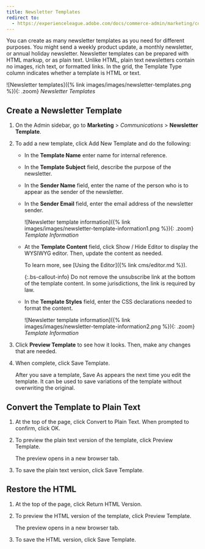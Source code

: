 ```yaml
---
title: Newsletter Templates
redirect to:
  - https://experienceleague.adobe.com/docs/commerce-admin/marketing/communications/newsletters/newsletter-template.html
---
```


You can create as many newsletter templates as you need for different purposes. You might send a weekly product update, a monthly newsletter, or annual holiday newsletter. Newsletter templates can be prepared with HTML markup, or as plain text. Unlike HTML, plain text newsletters contain no images, rich text, or formatted links. In the grid, the Template Type column indicates whether a template is HTML or text.

![Newsletter templates]({% link images/images/newsletter-templates.png %}){: .zoom}
_Newsletter Templates_

## Create a Newsletter Template

1. On the Admin sidebar, go to **Marketing** > _Communications_ > **Newsletter Template**.

1. To add a new template, click <span class="btn">Add New Template</span> and do the following:

    - In the **Template Name** enter name for internal reference.

    - In the **Template Subject** field, describe the purpose of the newsletter.

    - In the **Sender Name** field, enter the name of the person who is to appear as the sender of the newsletter.

    - In the **Sender Email** field, enter the email address of the newsletter sender.

        ![Newsletter template information]({% link images/images/newsletter-template-information1.png %}){: .zoom}
        _Template Information_

    - At the **Template Content** field, click <span class="btn">Show / Hide Editor</span> to display the WYSIWYG editor. Then, update the content as needed.

      To learn more, see [Using the Editor]({% link cms/editor.md %}).

        {:.bs-callout-info}
        Do not remove the unsubscribe link at the bottom of the template content. In some jurisdictions, the link is required by law.

    - In the **Template Styles** field, enter the CSS declarations needed to format the content.

        ![Newsletter template information]({% link images/images/newsletter-template-information2.png %}){: .zoom}
        _Template Information_

1. Click **Preview Template** to see how it looks. Then, make any changes that are needed.

1. When complete, click <span class="btn">Save Template</span>.

    After you save a template, <span class="btn">Save As</span> appears the next time you edit the template. It can be used to save variations of the template without overwriting the original.

## Convert the Template to Plain Text

1. At the top of the page, click <span class="btn">Convert to Plain Text</span>. When prompted to confirm, click <span class="btn">OK</span>.

1. To preview the plain text version of the template, click <span class="btn">Preview Template</span>.

   The preview opens in a new browser tab.

1. To save the plain text version, click <span class="btn">Save Template</span>.

## Restore the HTML

1. At the top of the page, click <span class="btn">Return HTML Version</span>.  

1. To preview the HTML version of the template, click <span class="btn">Preview Template</span>.

    The preview opens in a new browser tab.

1. To save the HTML version, click <span class="btn">Save Template</span>.
